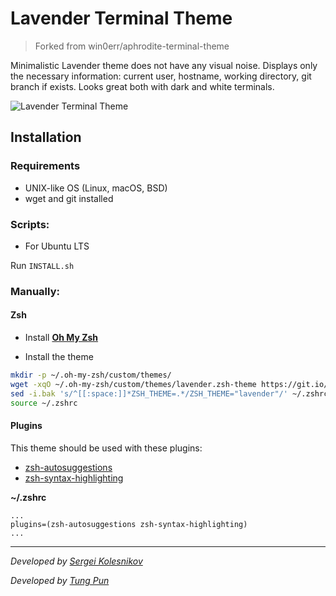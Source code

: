 # Lavender Terminal Theme

> Forked from win0err/aphrodite-terminal-theme

Minimalistic Lavender theme does not have any visual noise. Displays only the necessary information: current user, hostname, working directory, git branch if exists.
Looks great both with dark and white terminals.

![Lavender Terminal Theme](https://raw.githubusercontent.com/tungpun/lavender-zsh-theme/master/screenshot.jpg)

## Installation 

### Requirements

* UNIX-like OS (Linux, macOS, BSD)
* wget and git installed

### Scripts:

* For Ubuntu LTS

Run `INSTALL.sh`

### Manually:

#### Zsh

* Install  [**Oh My Zsh**](https://github.com/robbyrussell/oh-my-zsh)

* Install the theme

```sh
mkdir -p ~/.oh-my-zsh/custom/themes/
wget -xqO ~/.oh-my-zsh/custom/themes/lavender.zsh-theme https://git.io/fxscf
sed -i.bak 's/^[[:space:]]*ZSH_THEME=.*/ZSH_THEME="lavender"/' ~/.zshrc
source ~/.zshrc 
```

#### Plugins

This theme should be used with these plugins:

* [zsh-autosuggestions](https://github.com/zsh-users/zsh-autosuggestions/blob/master/INSTALL.md)
* [zsh-syntax-highlighting](https://github.com/zsh-users/zsh-syntax-highlighting/blob/master/INSTALL.md)

**~/.zshrc**
```
...
plugins=(zsh-autosuggestions zsh-syntax-highlighting)
...
```

---
_Developed by [Sergei Kolesnikov](https://github.com/win0err)_

_Developed by [Tung Pun](https://github.com/tungpun)_
